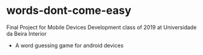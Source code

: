 # words-dont-come-easy

Final Project for Mobile Devices Development class of 2019 at Universidade da Beira Interior

- A word guessing game for android devices
